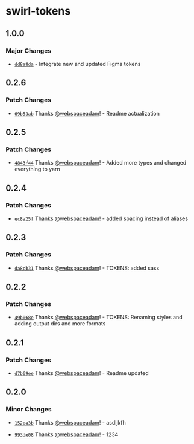 # swirl-tokens

## 1.0.0

### Major Changes

- [`dd8a8da`](https://github.com/getflip/swirl/commit/dd8a8dac1330b90f2e5d5bf4f5c620567ae20652) -
  Integrate new and updated Figma tokens

## 0.2.6

### Patch Changes

- [`69b53ab`](https://github.com/flip-corp/swirl/commit/69b53abc5b2d31c0d1002be32ddf75ec1af51fd6)
  Thanks [@webspaceadam](https://github.com/webspaceadam)! - Readme
  actualization

## 0.2.5

### Patch Changes

- [`4843f44`](https://github.com/flip-corp/swirl/commit/4843f44288ff7de6e1893df9e3baafa086c156d8)
  Thanks [@webspaceadam](https://github.com/webspaceadam)! - Added more types
  and changed everything to yarn

## 0.2.4

### Patch Changes

- [`ec8a25f`](https://github.com/flip-corp/swirl/commit/ec8a25f52446bec5403817678c61e93e31317aca)
  Thanks [@webspaceadam](https://github.com/webspaceadam)! - added spacing
  instead of aliases

## 0.2.3

### Patch Changes

- [`da8cb31`](https://github.com/flip-corp/swirl/commit/da8cb313ef9778e11280b189f86b4c3d4efbb994)
  Thanks [@webspaceadam](https://github.com/webspaceadam)! - TOKENS: added sass

## 0.2.2

### Patch Changes

- [`49b068e`](https://github.com/flip-corp/swirl/commit/49b068e794c2290ee431c9909a8cb54fd6df7484)
  Thanks [@webspaceadam](https://github.com/webspaceadam)! - TOKENS: Renaming
  styles and adding output dirs and more formats

## 0.2.1

### Patch Changes

- [`d7b69ee`](https://github.com/flip-corp/swirl/commit/d7b69ee1009e97a673d7e1aabc6e77ce47a8c7cd)
  Thanks [@webspaceadam](https://github.com/webspaceadam)! - Readme updated

## 0.2.0

### Minor Changes

- [`152ea3b`](https://github.com/flip-corp/swirl/commit/152ea3b14a7914da6e8f3906a6255a13589d8bed)
  Thanks [@webspaceadam](https://github.com/webspaceadam)! - asdljkfh

* [`993de08`](https://github.com/flip-corp/swirl/commit/993de088b14e37c03ffba93c6e5b6c3d98991fbf)
  Thanks [@webspaceadam](https://github.com/webspaceadam)! - 1234

